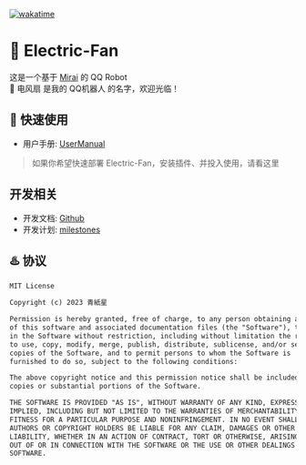 [![wakatime](https://wakatime.com/badge/user/cd8731d7-2366-4da2-8032-5bb5ad0d3122/project/4287dc1c-2b18-48d4-b88d-a5c722eaaa34.svg)](https://wakatime.com/badge/user/cd8731d7-2366-4da2-8032-5bb5ad0d3122/project/4287dc1c-2b18-48d4-b88d-a5c722eaaa34)
# 🥰 Electric-Fan
这是一个基于 [Mirai](https://github.com/mamoe/mirai) 的 QQ Robot  
🦾 电风扇 是我的 QQ机器人 的名字，欢迎光临！

## 🍒 快速使用
* 用户手册: [UserManual](./docs/UserManual.md)
> 如果你希望快速部署 Electric-Fan，安装插件、并投入使用，请看这里

## 开发相关
* 开发文档: [Github](./docs/Readme.md)
* 开发计划: [milestones](./docs/milestones.md)

## ♨️ 协议
```markdown
MIT License

Copyright (c) 2023 青紙星

Permission is hereby granted, free of charge, to any person obtaining a copy
of this software and associated documentation files (the "Software"), to deal
in the Software without restriction, including without limitation the rights
to use, copy, modify, merge, publish, distribute, sublicense, and/or sell
copies of the Software, and to permit persons to whom the Software is
furnished to do so, subject to the following conditions:

The above copyright notice and this permission notice shall be included in all
copies or substantial portions of the Software.

THE SOFTWARE IS PROVIDED "AS IS", WITHOUT WARRANTY OF ANY KIND, EXPRESS OR
IMPLIED, INCLUDING BUT NOT LIMITED TO THE WARRANTIES OF MERCHANTABILITY,
FITNESS FOR A PARTICULAR PURPOSE AND NONINFRINGEMENT. IN NO EVENT SHALL THE
AUTHORS OR COPYRIGHT HOLDERS BE LIABLE FOR ANY CLAIM, DAMAGES OR OTHER
LIABILITY, WHETHER IN AN ACTION OF CONTRACT, TORT OR OTHERWISE, ARISING FROM,
OUT OF OR IN CONNECTION WITH THE SOFTWARE OR THE USE OR OTHER DEALINGS IN THE
SOFTWARE.
```